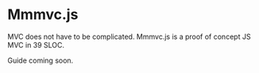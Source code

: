 Mmmvc.js
========
MVC does not have to be complicated.  Mmmvc.js is a proof of concept JS MVC in 39 SLOC.

Guide coming soon.
